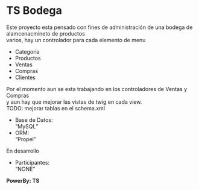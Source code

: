 <b>TS Bodega</b><br/>
========================
<P>Este proyecto esta pensado con fines de administración de una bodega de alamcenacmineto de productos<br/>
varios, hay un controlador para cada elemento de menu
<ul>
	<li>Categoria</li>
	<li>Productos</li>
  <li>Ventas</li>
  <li>Compras</li>
  <li>Clientes</li>
</ul>
</P>
<p>Por el momento aun se esta trabajando en los controladores de Ventas y Compras <br/>
y aun hay que mejorar las vistas de twig en cada view. <br/>
TODO: mejorar tablas en el schema.xml
</p>
<p>
<ul>
	<li>Base de Datos:</li>
	<q>MySQL</q>
	<li>ORM:</li>
	<q>Propel</q>
</ul>
</p>
<p>En desarrollo</p>

<ul>
	<li>Participantes:</li>
	<q>NONE</q>
</ul>

<b>PowerBy: TS</b>
